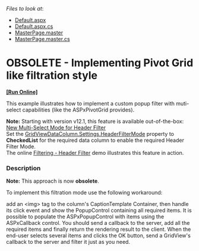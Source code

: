 <!-- default file list -->
*Files to look at*:

* [Default.aspx](./CS/PivotGridFiltering/Default.aspx)
* [Default.aspx.cs](./CS/PivotGridFiltering/Default.aspx.cs)
* [MasterPage.master](./CS/PivotGridFiltering/MasterPage.master)
* [MasterPage.master.cs](./CS/PivotGridFiltering/MasterPage.master.cs)
<!-- default file list end -->
# OBSOLETE - Implementing Pivot Grid like filtration style
<!-- run online -->
**[[Run Online]](https://codecentral.devexpress.com/e214)**
<!-- run online end -->


<p>This example illustrates how to implement a custom popup filter with muti-select capabilities (like the ASPxPivotGrid provides).</p><p><strong>N</strong><strong>ote:</strong> Starting with version v12.1, this feature is available out-of-the-box:<br />
<a href="http://www.devexpress.com/Subscriptions/DXperience/WhatsNew2012v1/index.xml?page=45"><u>New Multi-Select Mode for Header Filter</u></a><br />
Set the <a href="http://documentation.devexpress.com/#AspNet/DevExpressWebASPxGridViewHeaderFilterModeEnumtopic"><u>GridViewDataColumn.Settings.HeaderFilterMode</u></a> property to <strong>CheckedList</strong> for the required data column to enable the required Header Filter Mode.<br />
The online <a href="http://demos.devexpress.com/ASPxGridViewDemos/Filtering/HeaderFilter.aspx"><u>Filtering - Header Filter</u></a> demo illustrates this feature in action.</p>


<h3>Description</h3>

<p><strong>Note:</strong> This approach is now <strong>obsolete</strong>.</p><p>To implement this filtration mode use the following workaround:</p><p>add an &lt;img&gt; tag to the column&#39;s CaptionTemplate Container, then handle its click event and show the PopupControl containing all required items.  It is possible to populate the ASPxPopupControl with items using the ASPxCallback control.  You should send a callback to the server, add all the required items and finally return the rendering result to the client.  When the end-user selects several items and clicks the OK button, send a GridView&#39;s callback to the server and filter it just as you need.</p>

<br/>


